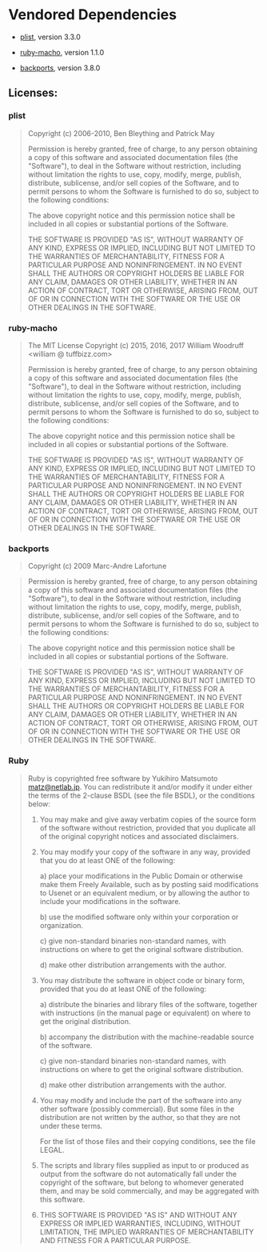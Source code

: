 Vendored Dependencies
=====================

* [plist](https://github.com/patsplat/plist), version 3.3.0

* [ruby-macho](https://github.com/Homebrew/ruby-macho), version 1.1.0

* [backports](https://github.com/marcandre/backports), version 3.8.0

## Licenses:

### plist

> Copyright (c) 2006-2010, Ben Bleything and Patrick May
>
> Permission is hereby granted, free of charge, to any person obtaining
> a copy of this software and associated documentation files (the
> "Software"), to deal in the Software without restriction, including
> without limitation the rights to use, copy, modify, merge, publish,
> distribute, sublicense, and/or sell copies of the Software, and to
> permit persons to whom the Software is furnished to do so, subject to
> the following conditions:
>
> The above copyright notice and this permission notice shall be included
> in all copies or substantial portions of the Software.
>
> THE SOFTWARE IS PROVIDED "AS IS", WITHOUT WARRANTY OF ANY
> KIND, EXPRESS OR IMPLIED, INCLUDING BUT NOT LIMITED TO THE
> WARRANTIES OF MERCHANTABILITY, FITNESS FOR A PARTICULAR PURPOSE AND
> NONINFRINGEMENT. IN NO EVENT SHALL THE AUTHORS OR COPYRIGHT HOLDERS BE
> LIABLE FOR ANY CLAIM, DAMAGES OR OTHER LIABILITY, WHETHER IN AN ACTION
> OF CONTRACT, TORT OR OTHERWISE, ARISING FROM, OUT OF OR IN CONNECTION
> WITH THE SOFTWARE OR THE USE OR OTHER DEALINGS IN THE SOFTWARE.

### ruby-macho

> The MIT License
> Copyright (c) 2015, 2016, 2017 William Woodruff <william @ tuffbizz.com>
>
> Permission is hereby granted, free of charge, to any person obtaining a copy
> of this software and associated documentation files (the "Software"), to deal
> in the Software without restriction, including without limitation the rights
> to use, copy, modify, merge, publish, distribute, sublicense, and/or sell
> copies of the Software, and to permit persons to whom the Software is
> furnished to do so, subject to the following conditions:
>
> The above copyright notice and this permission notice shall be included in
> all copies or substantial portions of the Software.
>
> THE SOFTWARE IS PROVIDED "AS IS", WITHOUT WARRANTY OF ANY KIND, EXPRESS OR
> IMPLIED, INCLUDING BUT NOT LIMITED TO THE WARRANTIES OF MERCHANTABILITY,
> FITNESS FOR A PARTICULAR PURPOSE AND NONINFRINGEMENT. IN NO EVENT SHALL THE
> AUTHORS OR COPYRIGHT HOLDERS BE LIABLE FOR ANY CLAIM, DAMAGES OR OTHER
> LIABILITY, WHETHER IN AN ACTION OF CONTRACT, TORT OR OTHERWISE, ARISING FROM,
> OUT OF OR IN CONNECTION WITH THE SOFTWARE OR THE USE OR OTHER DEALINGS IN
> THE SOFTWARE.

### backports

> Copyright (c) 2009 Marc-Andre Lafortune

> Permission is hereby granted, free of charge, to any person obtaining
> a copy of this software and associated documentation files (the
> "Software"), to deal in the Software without restriction, including
> without limitation the rights to use, copy, modify, merge, publish,
> distribute, sublicense, and/or sell copies of the Software, and to
> permit persons to whom the Software is furnished to do so, subject to
> the following conditions:

> The above copyright notice and this permission notice shall be
> included in all copies or substantial portions of the Software.

> THE SOFTWARE IS PROVIDED "AS IS", WITHOUT WARRANTY OF ANY KIND,
> EXPRESS OR IMPLIED, INCLUDING BUT NOT LIMITED TO THE WARRANTIES OF
> MERCHANTABILITY, FITNESS FOR A PARTICULAR PURPOSE AND
> NONINFRINGEMENT. IN NO EVENT SHALL THE AUTHORS OR COPYRIGHT HOLDERS BE
> LIABLE FOR ANY CLAIM, DAMAGES OR OTHER LIABILITY, WHETHER IN AN ACTION
> OF CONTRACT, TORT OR OTHERWISE, ARISING FROM, OUT OF OR IN CONNECTION
> WITH THE SOFTWARE OR THE USE OR OTHER DEALINGS IN THE SOFTWARE.

### Ruby

> Ruby is copyrighted free software by Yukihiro Matsumoto <matz@netlab.jp>.
> You can redistribute it and/or modify it under either the terms of the
> 2-clause BSDL (see the file BSDL), or the conditions below:
>
>   1. You may make and give away verbatim copies of the source form of the
>      software without restriction, provided that you duplicate all of the
>      original copyright notices and associated disclaimers.
>
>   2. You may modify your copy of the software in any way, provided that
>      you do at least ONE of the following:
>
>        a) place your modifications in the Public Domain or otherwise
>           make them Freely Available, such as by posting said
> 	  modifications to Usenet or an equivalent medium, or by allowing
> 	  the author to include your modifications in the software.
>
>        b) use the modified software only within your corporation or
>           organization.
>
>        c) give non-standard binaries non-standard names, with
>           instructions on where to get the original software distribution.
>
>        d) make other distribution arrangements with the author.
>
>   3. You may distribute the software in object code or binary form,
>      provided that you do at least ONE of the following:
>
>        a) distribute the binaries and library files of the software,
> 	  together with instructions (in the manual page or equivalent)
> 	  on where to get the original distribution.
>
>        b) accompany the distribution with the machine-readable source of
> 	  the software.
>
>        c) give non-standard binaries non-standard names, with
>           instructions on where to get the original software distribution.
>
>        d) make other distribution arrangements with the author.
>
>   4. You may modify and include the part of the software into any other
>      software (possibly commercial).  But some files in the distribution
>      are not written by the author, so that they are not under these terms.
>
>      For the list of those files and their copying conditions, see the
>      file LEGAL.
>
>   5. The scripts and library files supplied as input to or produced as
>      output from the software do not automatically fall under the
>      copyright of the software, but belong to whomever generated them,
>      and may be sold commercially, and may be aggregated with this
>      software.
>
>   6. THIS SOFTWARE IS PROVIDED "AS IS" AND WITHOUT ANY EXPRESS OR
>      IMPLIED WARRANTIES, INCLUDING, WITHOUT LIMITATION, THE IMPLIED
>      WARRANTIES OF MERCHANTABILITY AND FITNESS FOR A PARTICULAR
>      PURPOSE.
